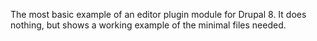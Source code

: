 The most basic example of an editor plugin module for Drupal 8. It does nothing, but shows a working example of the minimal files needed.